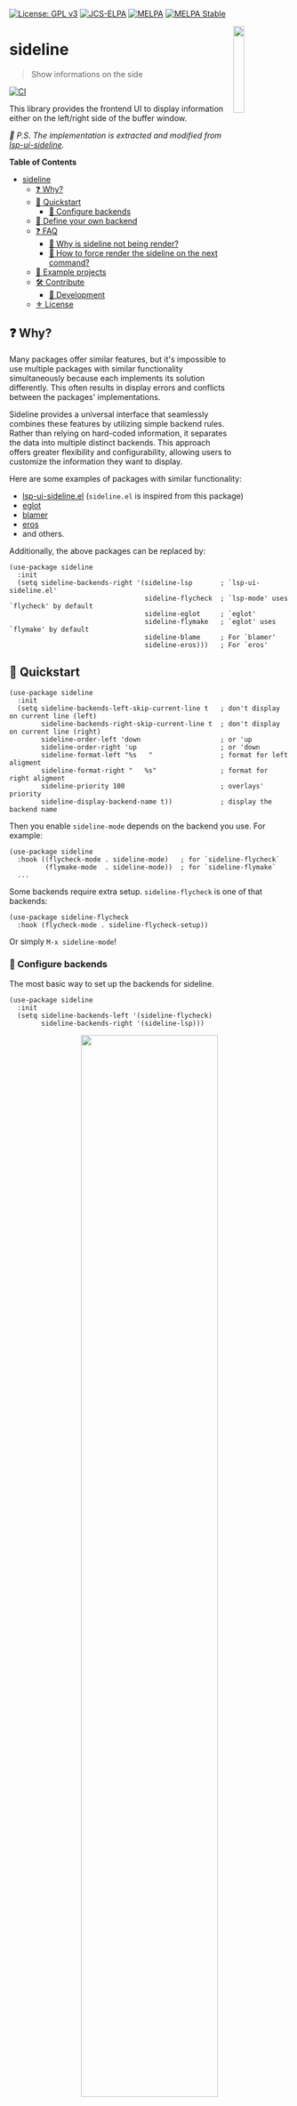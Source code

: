 [![License: GPL v3](https://img.shields.io/badge/License-GPL%20v3-blue.svg)](https://www.gnu.org/licenses/gpl-3.0)
[![JCS-ELPA](https://raw.githubusercontent.com/jcs-emacs/badges/master/elpa/v/sideline.svg)](https://jcs-emacs.github.io/jcs-elpa/#/sideline)
[![MELPA](https://melpa.org/packages/sideline-badge.svg)](https://melpa.org/#/sideline)
[![MELPA Stable](https://stable.melpa.org/packages/sideline-badge.svg)](https://stable.melpa.org/#/sideline)

<a href="#"><img align="right" src="./etc/logo.png" width="20%"></a>
# sideline
> Show informations on the side

[![CI](https://github.com/emacs-sideline/sideline/actions/workflows/test.yml/badge.svg)](https://github.com/emacs-sideline/sideline/actions/workflows/test.yml)

This library provides the frontend UI to display information either on the
left/right side of the buffer window.

*📝 P.S. The implementation is extracted and modified from [lsp-ui-sideline](https://github.com/emacs-lsp/lsp-ui#lsp-ui-sideline).*

<!-- markdown-toc start - Don't edit this section. Run M-x markdown-toc-refresh-toc -->
**Table of Contents**

- [sideline](#sideline)
  - [❓ Why?](#-why)
  - [🔨 Quickstart](#-quickstart)
    - [👥 Configure backends](#-configure-backends)
  - [📌 Define your own backend](#-define-your-own-backend)
  - [❓ FAQ](#-faq)
    - [💫 Why is sideline not being render?](#-why-is-sideline-not-being-render)
    - [💫 How to force render the sideline on the next command?](#-how-to-force-render-the-sideline-on-the-next-command)
  - [📂 Example projects](#-example-projects)
  - [🛠️ Contribute](#-contribute)
    - [🔬 Development](#-development)
  - [⚜️ License](#-license)

<!-- markdown-toc end -->

## ❓ Why?

Many packages offer similar features, but it's impossible to use multiple packages with
similar functionality simultaneously because each implements its solution differently.
This often results in display errors and conflicts between the packages' implementations.

Sideline provides a universal interface that seamlessly combines these features by utilizing
simple backend rules. Rather than relying on hard-coded information, it separates the data
into multiple distinct backends. This approach offers greater flexibility and configurability,
allowing users to customize the information they want to display.

Here are some examples of packages with similar functionality:

- [lsp-ui-sideline.el](https://github.com/emacs-lsp/lsp-ui/blob/master/lsp-ui-sideline.el) (`sideline.el` is inspired from this package)
- [eglot](https://github.com/joaotavora/eglot)
- [blamer](https://github.com/Artawower/blamer.el)
- [eros](https://github.com/xiongtx/eros)
- and others.

Additionally, the above packages can be replaced by:

```elisp
(use-package sideline
  :init
  (setq sideline-backends-right '(sideline-lsp       ; `lsp-ui-sideline.el'
                                  sideline-flycheck  ; `lsp-mode' uses `flycheck' by default
                                  sideline-eglot     ; `eglot'
                                  sideline-flymake   ; `eglot' uses `flymake' by default
                                  sideline-blame     ; For `blamer'
                                  sideline-eros)))   ; For `eros'
```

## 🔨 Quickstart

```elisp
(use-package sideline
  :init
  (setq sideline-backends-left-skip-current-line t   ; don't display on current line (left)
        sideline-backends-right-skip-current-line t  ; don't display on current line (right)
        sideline-order-left 'down                    ; or 'up
        sideline-order-right 'up                     ; or 'down
        sideline-format-left "%s   "                 ; format for left aligment
        sideline-format-right "   %s"                ; format for right aligment
        sideline-priority 100                        ; overlays' priority
        sideline-display-backend-name t))            ; display the backend name
```

Then you enable `sideline-mode` depends on the backend you use. For example:

```elisp
(use-package sideline
  :hook ((flycheck-mode . sideline-mode)   ; for `sideline-flycheck`
         (flymake-mode  . sideline-mode))  ; for `sideline-flymake`
  ...
```

Some backends require extra setup. `sideline-flycheck` is one of that backends:

```elisp
(use-package sideline-flycheck
  :hook (flycheck-mode . sideline-flycheck-setup))
```

Or simply `M-x sideline-mode`!

### 👥 Configure backends

The most basic way to set up the backends for sideline.

```elisp
(use-package sideline
  :init
  (setq sideline-backends-left '(sideline-flycheck)
        sideline-backends-right '(sideline-lsp)))
```

<p align="center">
<img src="./etc/1.png" width="70%"/>
</p>

Alternatively, you could set it to cons cell with the search order.

```elisp
(use-package sideline
  :init
  (setq sideline-backends-right '((sideline-lsp      . up)
                                  (sideline-flycheck . down))))
```

<p align="center">
<img src="./etc/2.png" width="70%"/>
</p>

## 📌 Define your own backend

Following is an example code to define your own sideline backend:

```elisp
(defun my-backend (command)
  "Example backend."
  (cl-case command
    (`candidates '("info 1" "info 2" "info 3"))  ; required
    (`action (lambda (candidate &rest _)   ; optional
               (message "Execute command for `%s`!" candidate)))))
```

or define it asynchronously:

```elisp
(defun my-backend-async (command)
  "Example async backend."
  (cl-case command
    (`candidates (cons :async (lambda (callback &rest _)
                                (funcall callback '("info 1" "info 2" "info 3")))))
    (`action ...)))
```

then you can tell your user to...

```elisp
(setq sideline-backends-left '(my-backend))  ; use `sideline-backends-right' for right alignment
```

Here is a list of supported commands:

- `candidates` - list of strings to display; accept async function
- `action` - (optional) callback function after the mouse click
- `face` - (optional) face overrides the default sideline face
- `name` - (optional) backend name to display

## ❓ FAQ

### 💫 Why is sideline not being render?

`sideline` omit the information by default when the message is too long to
display on the screen. You can force display these long messages by doing:

```elisp
(setq sideline-force-display-if-exceeds t)  ; display it regardless the message length
```

or

```elisp
(setq sideline-truncate t)  ; force display but truncate it when too long
```

*📝 P.S. `sideline-truncate` is enabled by default after version `0.3.0`!*

### 💫 How to force render the sideline on the next command?

You can force update sideline by adding a hook or advice with the function
`sideline-render-this`.

```elisp
(add-hook 'ts-fold-on-fold-hook #'sideline-render-this)
```

## 📂 Example projects

- [sideline-blame](https://github.com/emacs-sideline/sideline-blame)
- [sideline-flycheck](https://github.com/jcs-elpa/sideline-flycheck)
- [sideline-flymake](https://github.com/emacs-sideline/sideline-flymake)
- [sideline-lsp](https://github.com/jcs-elpa/sideline-lsp)
- [sideline-eldoc](https://github.com/ginqi7/sideline-eldoc)
- [sideline-color](https://github.com/emacs-sideline/sideline-color)
- [sideline-load-cost](https://github.com/emacs-sideline/sideline-load-cost)

## 🛠️ Contribute

[![PRs Welcome](https://img.shields.io/badge/PRs-welcome-brightgreen.svg)](http://makeapullrequest.com)
[![Elisp styleguide](https://img.shields.io/badge/elisp-style%20guide-purple)](https://github.com/bbatsov/emacs-lisp-style-guide)
[![Donate on paypal](https://img.shields.io/badge/paypal-donate-1?logo=paypal&color=blue)](https://www.paypal.me/jcs090218)
[![Become a patron](https://img.shields.io/badge/patreon-become%20a%20patron-orange.svg?logo=patreon)](https://www.patreon.com/jcs090218)

If you would like to contribute to this project, you may either
clone and make pull requests to this repository. Or you can
clone the project and establish your own branch of this tool.
Any methods are welcome!

### 🔬 Development

To run the test locally, you will need the following tools:

- [Eask](https://emacs-eask.github.io/)
- [Make](https://www.gnu.org/software/make/) (optional)

Install all dependencies and development dependencies:

```sh
$ eask install-deps --dev
```

To test the package's installation:

```sh
$ eask package
$ eask install
```

To test compilation:

```sh
$ eask compile
```

**🪧 The following steps are optional, but we recommend you follow these lint results!**

The built-in `checkdoc` linter:

```sh
$ eask lint checkdoc
```

The standard `package` linter:

```sh
$ eask lint package
```

*📝 P.S. For more information, find the Eask manual at https://emacs-eask.github.io/.*

## ⚜️ License

This program is free software; you can redistribute it and/or modify
it under the terms of the GNU General Public License as published by
the Free Software Foundation, either version 3 of the License, or
(at your option) any later version.

This program is distributed in the hope that it will be useful,
but WITHOUT ANY WARRANTY; without even the implied warranty of
MERCHANTABILITY or FITNESS FOR A PARTICULAR PURPOSE.  See the
GNU General Public License for more details.

You should have received a copy of the GNU General Public License
along with this program.  If not, see <https://www.gnu.org/licenses/>.

See [`LICENSE`](./LICENSE) for details.
